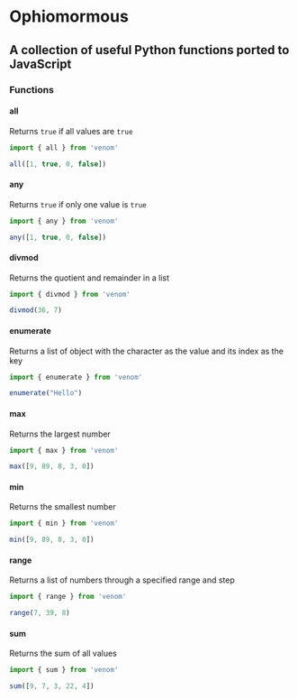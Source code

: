 # Ophiomormous

## A collection of useful Python functions ported to JavaScript

### Functions

#### all

Returns `true` if all values are `true`

```js
import { all } from 'venom'

all([1, true, 0, false])
```

#### any

Returns `true` if only one value is `true`

```js
import { any } from 'venom'

any([1, true, 0, false])
```

#### divmod

Returns the quotient and remainder in a list

```js
import { divmod } from 'venom'

divmod(36, 7)
```

#### enumerate

Returns a list of object with the character as the value and its index as the key

```js
import { enumerate } from 'venom'

enumerate("Hello")
```

#### max

Returns the largest number

```js
import { max } from 'venom'

max([9, 89, 8, 3, 0])
```

#### min

Returns the smallest number

```js
import { min } from 'venom'

min([9, 89, 8, 3, 0])
```

#### range

Returns a list of numbers through a specified range and step

```js
import { range } from 'venom'

range(7, 39, 8)
```

#### sum

Returns the sum of all values

```js
import { sum } from 'venom'

sum([9, 7, 3, 22, 4])
```
